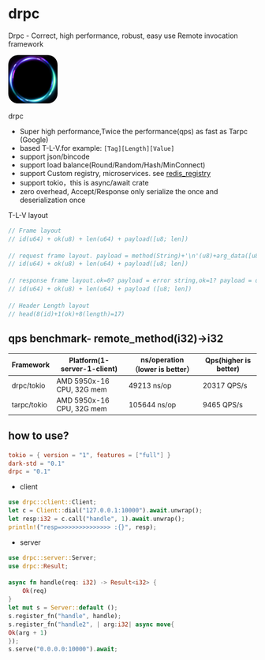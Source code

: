 # drpc

Drpc - Correct, high performance, robust, easy use Remote invocation framework

<img style="width: 100px;height: 98px;border-radius:20px;" width="100" height="100" src="logo.png" />

drpc

* Super high performance,Twice the performance(qps) as fast as Tarpc (Google)
* based T-L-V.for example:  ```[Tag][Length][Value]```
* support json/bincode
* support load balance(Round/Random/Hash/MinConnect)
* support Custom registry, microservices. see [redis_registry](example/src/redis_registry.rs)
* support tokio，this is async/await crate
* zero overhead, Accept/Response only serialize the once and deserialization once

T-L-V layout

```rust
// Frame layout
// id(u64) + ok(u8) + len(u64) + payload([u8; len])

// request frame layout. payload = method(String)+'\n'(u8)+arg_data([u8;len])
// id(u64) + ok(u8) + len(u64) + payload([u8; len])

// response frame layout.ok=0? payload = error string,ok=1? payload = data
// id(u64) + ok(u8) + len(u64) + payload ([u8; len])

// Header Length layout
// head(8(id)+1(ok)+8(length)=17)
```

## qps benchmark-  remote_method(i32)->i32
| Framework   | Platform(1-server-1-client) |  ns/operation（lower is better） | Qps(higher is better) |
|-------------|-----------------------------|------ |------ |
| drpc/tokio  | AMD 5950x-16 CPU, 32G mem   |  49213 ns/op   |  20317 QPS/s  |
| tarpc/tokio | AMD 5950x-16 CPU, 32G mem   |  105644 ns/op  |  9465 QPS/s  |



## how to use?

```toml
tokio = { version = "1", features = ["full"] }
dark-std = "0.1"
drpc = "0.1"
```

* client

```rust
use drpc::client::Client;
let c = Client::dial("127.0.0.1:10000").await.unwrap();
let resp:i32 = c.call("handle", 1).await.unwrap();
println!("resp=>>>>>>>>>>>>>> :{}", resp);
```

* server

```rust
use drpc::server::Server;
use drpc::Result;

async fn handle(req: i32) -> Result<i32> {
    Ok(req)
}
let mut s = Server::default ();
s.register_fn("handle", handle);
s.register_fn("handle2", | arg:i32| async move{
Ok(arg + 1)
});
s.serve("0.0.0.0:10000").await;
```